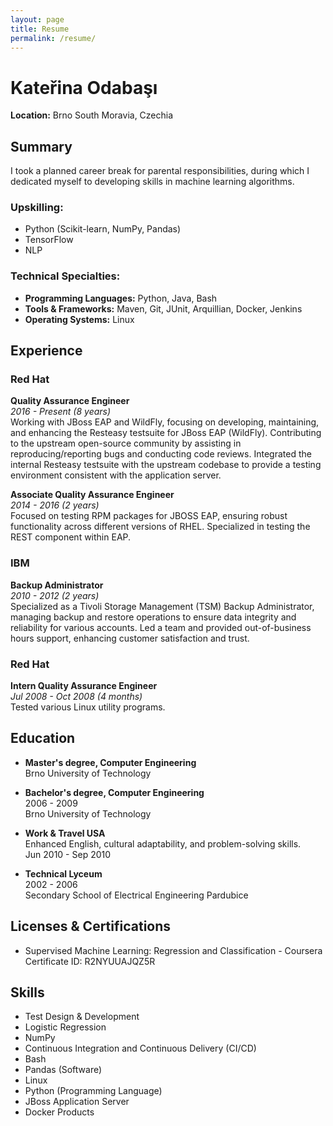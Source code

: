 ```yaml
---
layout: page
title: Resume
permalink: /resume/
---
```


# Kateřina Odabaşı
**Location:** Brno South Moravia, Czechia  

## Summary
I took a planned career break for parental responsibilities, during which I dedicated myself to developing skills in machine learning algorithms.

### Upskilling:
- Python (Scikit-learn, NumPy, Pandas)
- TensorFlow
- NLP

### Technical Specialties:
- **Programming Languages:** Python, Java, Bash
- **Tools & Frameworks:** Maven, Git, JUnit, Arquillian, Docker, Jenkins
- **Operating Systems:** Linux

## Experience

### Red Hat
**Quality Assurance Engineer**  
*2016 - Present (8 years)*  
Working with JBoss EAP and WildFly, focusing on developing, maintaining, and enhancing the Resteasy testsuite for JBoss EAP (WildFly). Contributing to the upstream open-source community by assisting in reproducing/reporting bugs and conducting code reviews. Integrated the internal Resteasy testsuite with the upstream codebase to provide a testing environment consistent with the application server.

**Associate Quality Assurance Engineer**  
*2014 - 2016 (2 years)*  
Focused on testing RPM packages for JBOSS EAP, ensuring robust functionality across different versions of RHEL. Specialized in testing the REST component within EAP.

### IBM
**Backup Administrator**  
*2010 - 2012 (2 years)*  
Specialized as a Tivoli Storage Management (TSM) Backup Administrator, managing backup and restore operations to ensure data integrity and reliability for various accounts. Led a team and provided out-of-business hours support, enhancing customer satisfaction and trust.

### Red Hat
**Intern Quality Assurance Engineer**  
*Jul 2008 - Oct 2008 (4 months)*  
Tested various Linux utility programs.

## Education

- **Master's degree, Computer Engineering**  
  Brno University of Technology

- **Bachelor's degree, Computer Engineering**  
  2006 - 2009  
  Brno University of Technology

- **Work & Travel USA**  
  Enhanced English, cultural adaptability, and problem-solving skills.  
  Jun 2010 - Sep 2010

- **Technical Lyceum**  
  2002 - 2006  
  Secondary School of Electrical Engineering Pardubice

## Licenses & Certifications
- Supervised Machine Learning: Regression and Classification - Coursera  
  Certificate ID: R2NYUUAJQZ5R

## Skills
- Test Design & Development
- Logistic Regression
- NumPy
- Continuous Integration and Continuous Delivery (CI/CD)
- Bash
- Pandas (Software)
- Linux
- Python (Programming Language)
- JBoss Application Server
- Docker Products

